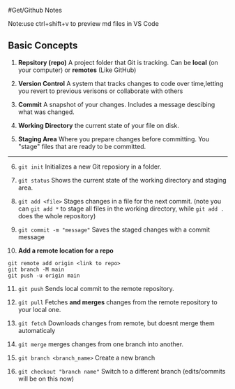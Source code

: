 #Get/Github Notes

Note:use ctrl+shift+v to preview md files in VS Code

## Basic Concepts

1. **Repsitory (repo)**
   A project folder that Git is tracking. Can be **local** (on your computer) or **remotes** (Like GitHub)

2. **Version Control**
   A system that tracks changes to code over time,letting you revert to previous verisons or collaborate with others

3. **Commit**
   A snapshot of your changes. Includes a message descibing what was changed.

4. **Working Directory**
   the current state of your file on disk.

5. **Staging Area**
   Where you prepare changes before committing. You "stage" files that are ready to be committed.

---

6. `git init`
   Initializes a new Git reposiory in a folder.

7. `git status`
   Shows the current state of the working directory and staging area.

8. `git add <file>`
   Stages changes in a file for the next commit. (note you can `git add *` to stage all files in the working directory, while `git add .` does the whole repository)

9. `git commit -m "message"`
   Saves the staged changes with a commit message

10. **Add a remote location for a repo**

```
git remote add origin <link to repo>
git branch -M main
git push -u origin main
```

11. `git push`
    Sends local commit to the remote repository.

12. `git pull`
    Fetches **and merges** changes from the remote repository to your local one.

13. `git fetch`
    Downloads changes from remote, but doesnt merge them automaticaly

14. `git merge`
    merges changes from one branch into another.

15. `git branch <branch_name>`
    Create a new branch

16. `git checkout "branch name"`
    Switch to a different branch (edits/commits will be on this now)
